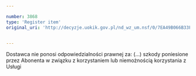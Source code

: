 ```yaml
---

number: 3868
type: 'Register item'
original_uri: 'http://decyzje.uokik.gov.pl/nd_wz_um.nsf/0/7EA49B066B33FE0CC1257AA2002A2A63?OpenDocument'


---
```


Dostawca nie ponosi odpowiedzialności prawnej za: (...) szkody poniesione przez Abonenta w związku z korzystaniem lub niemożnością korzystania z Usługi
